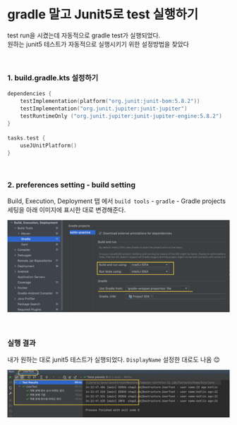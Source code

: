 # gradle 말고 Junit5로 test 실행하기

test run을 시켰는데 자동적으로 gradle test가 실행되었다.  
원하는 junit5 테스트가 자동적으로 실행시키기 위한 설정방법을 찾았다

<br/>


### 1. build.gradle.kts 설정하기

```kotlin
dependencies {
    testImplementation(platform("org.junit:junit-bom:5.8.2"))
    testImplementation("org.junit.jupiter:junit-jupiter")
    testRuntimeOnly ("org.junit.jupiter:junit-jupiter-engine:5.8.2")
}

tasks.test {
    useJUnitPlatform()
}
```

<br/>

### 2. preferences setting - build setting

Build, Execution, Deployment 탭 에서
`build tools` - `gradle` - Gradle projects 세팅을 
아래 이미지에 표시한 대로 변경해준다.

![setting 1](/images/IDE_기타/intellij_junit5_test_runner.png)

<br/>


### 실행 결과
내가 원하는 대로 junit5 테스트가 실행되었다. `DisplayName` 설정한 대로도 나옴 😊

![setting 1](/images/IDE_기타/intellij_junit5_test_runner2.png)


